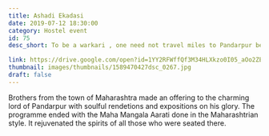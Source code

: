 ```yaml
---
title: Ashadi Ekadasi
date: 2019-07-12 18:30:00
category: Hostel event
id: 75
desc_short: To be a warkari , one need not travel miles to Pandarpur because the Lord is forever present in the deepest recesses of our souls.

link: https://drive.google.com/open?id=1YY2RFWffQf3M34HLXkzo0I05_aOo2ZE6
thumbnail: images/thumbnails/1589470427dsc_0267.jpg
draft: false
---
```


Brothers from the town of Maharashtra made an offering to the charming lord of Pandarpur with soulful rendetions and expositions on his glory. The programme ended with the Maha Mangala Aarati done in the Maharashtrian style. It rejuvenated the spirits of all those who were seated there.
